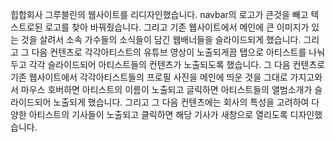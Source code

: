 힙합회사 그루블린의 웹사이트를 리디자인했습니다.
navbar의 로고가 큰것을 빼고 텍스트로된 로고를 찾아 바꿔줬습니다. 그리고 기존 웹사이트에서 메인에 큰 이미지가 있는 것을 살려서 소속 가수들의 소식들이 담긴 웹배너들을 슬라이드되게 했습니다. 그리고 그 다음 컨텐츠로 각각아티스트의 유튜브 영상이 노출되게끔 탭으로 아티스트를 나눠두고 각각 슬라이드되어 아티스트들의 컨텐츠가 노출되도록 했습니다. 그 다음 컨텐츠로 기존 웹사이트에서 각각아티스트들의 프로필 사진을 메인에 띄운 것을 그대로 가지고와서 마우스 호버하면 아티스트의 이름이 노출되고 글릭하면 아티스트들의 앨범소개가 슬라이드되어 노출되게 했습니다. 그리고 그 다음 컨텐츠에는 회사의 특성을 고려하여 다양한 아티스트의 기사들이 노출되고 클릭하면 해당 기사가 새창으로 열리도록 디자인했습니다.
